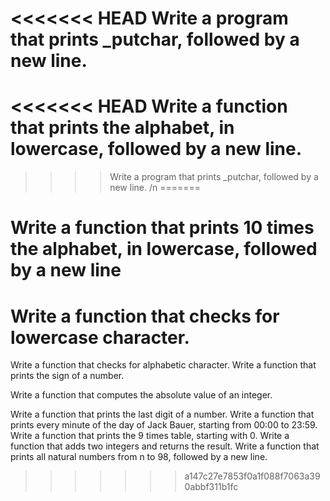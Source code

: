<<<<<<< HEAD
Write a program that prints _putchar, followed by a new line. 
=======
<<<<<<< HEAD
Write a function that prints the alphabet, in lowercase, followed by a new line.
=======
>>>>Write a program that prints _putchar, followed by a new line. /n
=======
>>>>
Write a function that prints 10 times the alphabet, in lowercase, followed by a new line
=======
>>>>>
Write a function that checks for lowercase character. 
======
Write a function that checks for alphabetic character. 
Write a function that prints the sign of a number.
>>>>>>
Write a function that computes the absolute value of an integer.
>>>>>>
Write a function that prints the last digit of a number.
Write a function that prints every minute of the day of Jack Bauer, starting from 00:00 to 23:59.
Write a function that prints the 9 times table, starting with 0.
Write a function that adds two integers and returns the result.
Write a function that prints all natural numbers from n to 98, followed by a new line.
>>>>>>> a147c27e7853f0a1f088f7063a390abbf311b1fc

